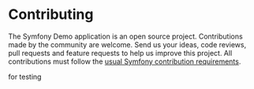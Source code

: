 Contributing
============

The Symfony Demo application is an open source project. Contributions made by
the community are welcome. Send us your ideas, code reviews, pull requests and
feature requests to help us improve this project. All contributions must follow
the [usual Symfony contribution requirements](https://symfony.com/doc/current/contributing/index.html).

for testing
